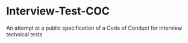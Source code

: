 # Interview-Test-COC
An attempt at a public specification of a Code of Conduct for interview technical tests
